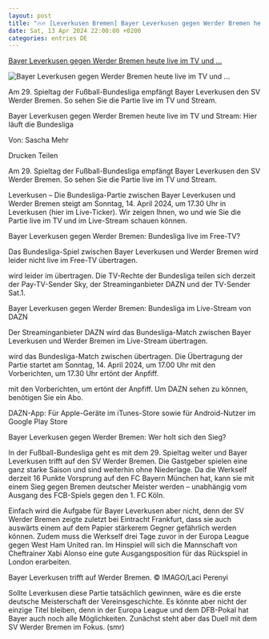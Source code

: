 ```yaml
---
layout: post
title: "🔥🔥 [Leverkusen Bremen] Bayer Leverkusen gegen Werder Bremen heute live im TV und ..."
date: Sat, 13 Apr 2024 22:00:00 +0200
categories: entries DE
---
```

[Bayer Leverkusen gegen Werder Bremen heute live im TV und ...](https://www.fr.de/sport/fussball/bayer-leverkusen-gegen-werder-bremen-live-tv-stream-bundesliga-92998868.html)

![Bayer Leverkusen gegen Werder Bremen heute live im TV und ...](https://www.fr.de/assets/images/34/300/34300339-bayer-leverkusen-trifft-auf-werder-bremen-3yfe.jpg)

Am 29. Spieltag der Fußball-Bundesliga empfängt Bayer Leverkusen den SV Werder Bremen. So sehen Sie die Partie live im TV und Stream.

Bayer Leverkusen gegen Werder Bremen heute live im TV und Stream: Hier läuft die Bundesliga

Von: Sascha Mehr

Drucken Teilen

Am 29. Spieltag der Fußball-Bundesliga empfängt Bayer Leverkusen den SV Werder Bremen. So sehen Sie die Partie live im TV und Stream.

Leverkusen – Die Bundesliga-Partie zwischen Bayer Leverkusen und Werder Bremen steigt am Sonntag, 14. April 2024, um 17.30 Uhr in Leverkusen (hier im Live-Ticker). Wir zeigen Ihnen, wo und wie Sie die Partie live im TV und im Live-Stream schauen können.

Bayer Leverkusen gegen Werder Bremen: Bundesliga live im Free-TV?

Das Bundesliga-Spiel zwischen Bayer Leverkusen und Werder Bremen wird leider nicht live im Free-TV übertragen.

wird leider im übertragen. Die TV-Rechte der Bundesliga teilen sich derzeit der Pay-TV-Sender Sky, der Streaminganbieter DAZN und der TV-Sender Sat.1.

Bayer Leverkusen gegen Werder Bremen: Bundesliga im Live-Stream von DAZN

Der Streaminganbieter DAZN wird das Bundesliga-Match zwischen Bayer Leverkusen und Werder Bremen im Live-Stream übertragen.

wird das Bundesliga-Match zwischen übertragen. Die Übertragung der Partie startet am Sonntag, 14. April 2024, um 17.00 Uhr mit den Vorberichten, um 17.30 Uhr ertönt der Anpfiff.

mit den Vorberichten, um ertönt der Anpfiff. Um DAZN sehen zu können, benötigen Sie ein Abo.

DAZN-App: Für Apple-Geräte im iTunes-Store sowie für Android-Nutzer im Google Play Store

Bayer Leverkusen gegen Werder Bremen: Wer holt sich den Sieg?

In der Fußball-Bundesliga geht es mit dem 29. Spieltag weiter und Bayer Leverkusen trifft auf den SV Werder Bremen. Die Gastgeber spielen eine ganz starke Saison und sind weiterhin ohne Niederlage. Da die Werkself derzeit 16 Punkte Vorsprung auf den FC Bayern München hat, kann sie mit einem Sieg gegen Bremen deutscher Meister werden – unabhängig vom Ausgang des FCB-Spiels gegen den 1. FC Köln.

Einfach wird die Aufgabe für Bayer Leverkusen aber nicht, denn der SV Werder Bremen zeigte zuletzt bei Eintracht Frankfurt, dass sie auch auswärts einem auf dem Papier stärkerem Gegner gefährlich werden können. Zudem muss die Werkself drei Tage zuvor in der Europa League gegen West Ham United ran. Im Hinspiel will sich die Mannschaft von Cheftrainer Xabi Alonso eine gute Ausgangsposition für das Rückspiel in London erarbeiten.

Bayer Leverkusen trifft auf Werder Bremen. © IMAGO/Laci Perenyi

Sollte Leverkusen diese Partie tatsächlich gewinnen, wäre es die erste deutsche Meisterschaft der Vereinsgeschichte. Es könnte aber nicht der einzige Titel bleiben, denn in der Europa League und dem DFB-Pokal hat Bayer auch noch alle Möglichkeiten. Zunächst steht aber das Duell mit dem SV Werder Bremen im Fokus. (smr)

